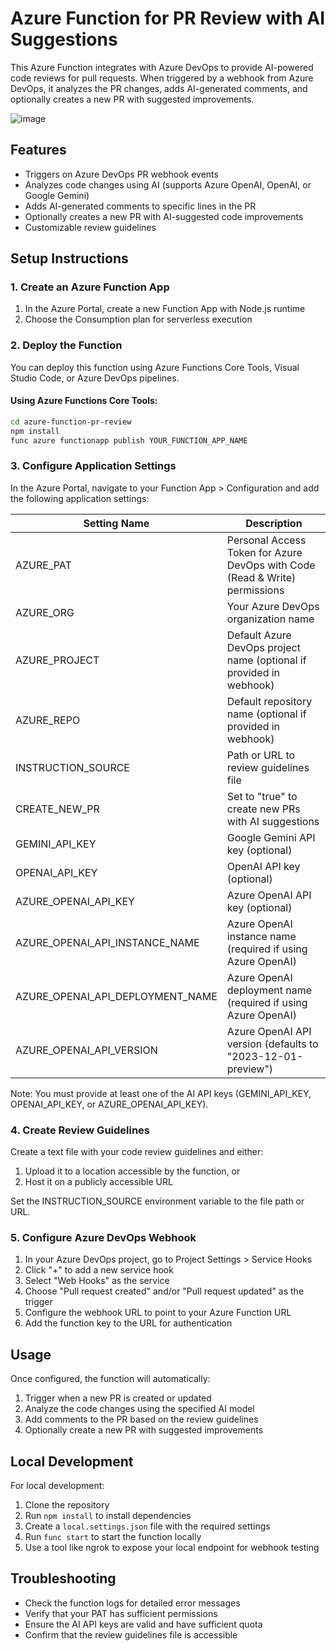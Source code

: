 # Azure Function for PR Review with AI Suggestions

This Azure Function integrates with Azure DevOps to provide AI-powered code reviews for pull requests. When triggered by a webhook from Azure DevOps, it analyzes the PR changes, adds AI-generated comments, and optionally creates a new PR with suggested improvements.


![image](https://github.com/user-attachments/assets/83068cbb-b33e-419b-a748-f18a16cc6230)




## Features

- Triggers on Azure DevOps PR webhook events
- Analyzes code changes using AI (supports Azure OpenAI, OpenAI, or Google Gemini)
- Adds AI-generated comments to specific lines in the PR
- Optionally creates a new PR with AI-suggested code improvements
- Customizable review guidelines

## Setup Instructions

### 1. Create an Azure Function App

1. In the Azure Portal, create a new Function App with Node.js runtime
2. Choose the Consumption plan for serverless execution

### 2. Deploy the Function

You can deploy this function using Azure Functions Core Tools, Visual Studio Code, or Azure DevOps pipelines.

#### Using Azure Functions Core Tools:

```bash
cd azure-function-pr-review
npm install
func azure functionapp publish YOUR_FUNCTION_APP_NAME
```

### 3. Configure Application Settings

In the Azure Portal, navigate to your Function App > Configuration and add the following application settings:

| Setting Name | Description |
|-------------|-------------|
| AZURE_PAT | Personal Access Token for Azure DevOps with Code (Read & Write) permissions |
| AZURE_ORG | Your Azure DevOps organization name |
| AZURE_PROJECT | Default Azure DevOps project name (optional if provided in webhook) |
| AZURE_REPO | Default repository name (optional if provided in webhook) |
| INSTRUCTION_SOURCE | Path or URL to review guidelines file |
| CREATE_NEW_PR | Set to "true" to create new PRs with AI suggestions |
| GEMINI_API_KEY | Google Gemini API key (optional) |
| OPENAI_API_KEY | OpenAI API key (optional) |
| AZURE_OPENAI_API_KEY | Azure OpenAI API key (optional) |
| AZURE_OPENAI_API_INSTANCE_NAME | Azure OpenAI instance name (required if using Azure OpenAI) |
| AZURE_OPENAI_API_DEPLOYMENT_NAME | Azure OpenAI deployment name (required if using Azure OpenAI) |
| AZURE_OPENAI_API_VERSION | Azure OpenAI API version (defaults to "2023-12-01-preview") |

Note: You must provide at least one of the AI API keys (GEMINI_API_KEY, OPENAI_API_KEY, or AZURE_OPENAI_API_KEY).

### 4. Create Review Guidelines

Create a text file with your code review guidelines and either:
1. Upload it to a location accessible by the function, or
2. Host it on a publicly accessible URL

Set the INSTRUCTION_SOURCE environment variable to the file path or URL.

### 5. Configure Azure DevOps Webhook

1. In your Azure DevOps project, go to Project Settings > Service Hooks
2. Click "+" to add a new service hook
3. Select "Web Hooks" as the service
4. Choose "Pull request created" and/or "Pull request updated" as the trigger
5. Configure the webhook URL to point to your Azure Function URL
6. Add the function key to the URL for authentication

## Usage

Once configured, the function will automatically:
1. Trigger when a new PR is created or updated
2. Analyze the code changes using the specified AI model
3. Add comments to the PR based on the review guidelines
4. Optionally create a new PR with suggested improvements

## Local Development

For local development:

1. Clone the repository
2. Run `npm install` to install dependencies
3. Create a `local.settings.json` file with the required settings
4. Run `func start` to start the function locally
5. Use a tool like ngrok to expose your local endpoint for webhook testing

## Troubleshooting

- Check the function logs for detailed error messages
- Verify that your PAT has sufficient permissions
- Ensure the AI API keys are valid and have sufficient quota
- Confirm that the review guidelines file is accessible
